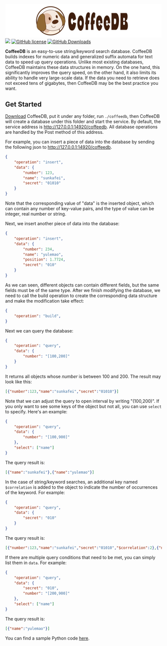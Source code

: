 ![](docs/logo.png)
![](https://github.com/sunkafei/coffeedb/actions/workflows/main.yml/badge.svg?event=push)
[![GitHub license](https://img.shields.io/badge/license-MIT-blue.svg)](https://raw.githubusercontent.com/nlohmann/json/master/LICENSE.MIT)
[![GitHub Downloads](https://img.shields.io/github/downloads/nlohmann/json/total)](https://github.com/sunkafei/coffeedb/releases)

**CoffeeDB** is an easy-to-use string/keyword search database. CoffeeDB builds indexes for numeric data and generalized suffix automata for text data to speed up query operations. Unlike most existing databases, CoffeeDB maintains these data structures in memory. On the one hand, this significantly improves the query speed, on the other hand, it also limits its ability to handle very large-scale data. If the data you need to retrieve does not exceed tens of gigabytes, then CoffeeDB may be the best practice you want.

## Get Started
[Download](https://github.com/sunkafei/coffeedb/releases) CoffeeDB, put it under any folder, run `./coffeedb`, then CoffeeDB will create a database under this folder and start the service. By default, the service address is http://127.0.0.1:14920/coffeedb. All database operations are handled by the Post method of this address.

For example, you can insert a piece of data into the database by sending the following json to http://127.0.0.1:14920/coffeedb.
```json
{
    "operation": "insert",
    "data": {
        "number": 123,
        "name": "sunkafei",
        "secret": "01010"
    }
}
```
Note that the corresponding value of "data" is the inserted object, which can contain any number of key-value pairs, and the type of value can be integer, real number or string.

Next, we insert another piece of data into the database:
```json
{
    "operation": "insert",
    "data": {
        "number": 234,
        "name": "yulemao",
        "position": 1.7724,
        "secret": "010"
    }
}
```
As we can seen, different objects can contain different fields, but the same fields must be of the same type. After we finish modifying the database, we need to call the build operation to create the corresponding data structure and make the modification take effect:
```json
{
    "operation": "build",
}
```
Next we can query the database:
```json
{
    "operation": "query",
    "data": {
        "number": "[100,200]"
    }
}
```
It returns all objects whose *number* is between $100$ and $200$. The result may look like this:
```json
[{"number":123,"name":"sunkafei","secret":"01010"}]
```
Note that we can adjust the query to open interval by writing "(100,200)". If you only want to see some keys of the object but not all, you can use `select` to specify. Here's an example:
```json
{
    "operation": "query",
    "data": {
        "number": "[100,900]"
    },
    "select": ["name"]
}
```
The query result is:
```json
[{"name":"sunkafei"},{"name":"yulemao"}]
```
In the case of string/keyword searches, an additional key named `$correlation` is added to the object to indicate the number of occurrences of the keyword. For example:
```json
{
    "operation": "query",
    "data": {
        "secret": "010"
    }
}
```
The query result is:
```json
[{"number":123,"name":"sunkafei","secret":"01010","$correlation":2},{"number": 234,"name": "yulemao","position": 1.7724,"secret": "010","$correlation":1}]
```
If there are multiple query conditions that need to be met, you can simply list them in `data`. For example:
```json
{
    "operation": "query",
    "data": {
        "secret": "010",
        "number": "[200,900]"
    },
    "select": ["name"]
}
```
The query result is:
```json
[{"name":"yulemao"}]
```
You can find a sample Python code [here](examples/examples.py).